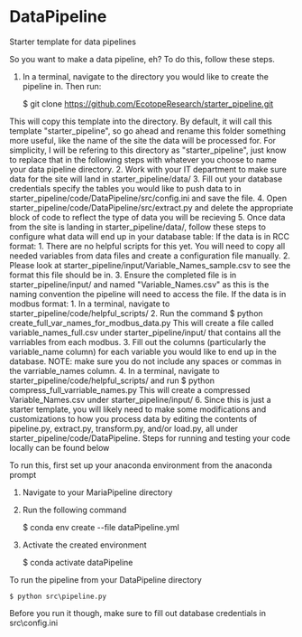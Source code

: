 # DataPipeline
Starter template for data pipelines 

So you want to make a data pipeline, eh? To do this, follow these steps.
1. In a terminal, navigate to the directory you would like to create the pipeline in. Then run:

    $ git clone https://github.com/EcotopeResearch/starter_pipeline.git
    
This will copy this template into the directory. By default, it will call this template "starter_pipeline", so go ahead and rename this folder something more useful, like the name of the site the data will be processed for. For simplicity, I will be refering to this directory as "starter_pipeline", just know to replace that in the following steps with whatever you choose to name your data pipeline directory.
2. Work with your IT department to make sure data for the site will land in starter_pipeline/data/
3. Fill out your database credentials specify the tables you would like to push data to in starter_pipeline/code/DataPipeline/src/config.ini and save the file.
4. Open starter_pipeline/code/DataPipeline/src/extract.py and delete the appropriate block of code to reflect the type of data you will be recieving
5. Once data from the site is landing in starter_pipeline/data/, follow these steps to configure what data will end up in your database table:
    If the data is in RCC format:
        1. There are no helpful scripts for this yet. You will need to copy all needed variables from data files and create a configuration file manually.
        2. Please look at starter_pipeline/input/Variable_Names_sample.csv to see the format this file should be in.
        3. Ensure the completed file is in starter_pipeline/input/ and named "Variable_Names.csv" as this is the naming convention the pipeline will need to access the file.
    If the data is in modbus format:
        1. In a terminal, navigate to starter_pipeline/code/helpful_scripts/
        2. Run the command 
            $ python create_full_var_names_for_modbus_data.py
        This will create a file called variable_names_full.csv under starter_pipeline/input/ that contains all the varriables from each modbus.
        3. Fill out the columns (particularly the variable_name column) for each variable you would like to end up in the database. NOTE: make sure you do not include any spaces or commas in the varriable_names column.
        4. In a terminal, navigate to starter_pipeline/code/helpful_scripts/ and run 
            $ python compress_full_varriable_names.py
        This will create a compressed Variable_Names.csv under starter_pipeline/input/
6. Since this is just a starter template, you will likely need to make some modifications and customizations to how you process data by editing the contents of pipeline.py, extract.py, transform.py, and/or load.py, all under starter_pipeline/code/DataPipeline. Steps for running and testing your code locally can be found below 

To run this, first set up your anaconda environment from the anaconda prompt
1. Navigate to your MariaPipeline directory
2. Run the following command 

    $ conda env create --file dataPipeline.yml

3. Activate the created environment

    $ conda activate dataPipeline

To run the pipeline from your DataPipeline directory

    $ python src\pipeline.py

Before you run it though, make sure to fill out database credentials in src\config.ini